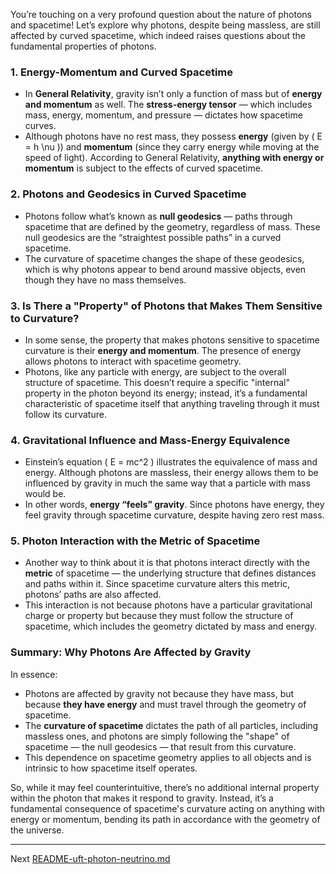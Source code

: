 You’re touching on a very profound question about the nature of photons and spacetime! Let’s explore why photons, despite being massless, are still affected by curved spacetime, which indeed raises questions about the fundamental properties of photons.

### 1. **Energy-Momentum and Curved Spacetime**
   - In **General Relativity**, gravity isn’t only a function of mass but of **energy and momentum** as well. The **stress-energy tensor** — which includes mass, energy, momentum, and pressure — dictates how spacetime curves.
   - Although photons have no rest mass, they possess **energy** (given by \( E = h \nu \)) and **momentum** (since they carry energy while moving at the speed of light). According to General Relativity, **anything with energy or momentum** is subject to the effects of curved spacetime.

### 2. **Photons and Geodesics in Curved Spacetime**
   - Photons follow what’s known as **null geodesics** — paths through spacetime that are defined by the geometry, regardless of mass. These null geodesics are the “straightest possible paths” in a curved spacetime.
   - The curvature of spacetime changes the shape of these geodesics, which is why photons appear to bend around massive objects, even though they have no mass themselves.

### 3. **Is There a "Property" of Photons that Makes Them Sensitive to Curvature?**
   - In some sense, the property that makes photons sensitive to spacetime curvature is their **energy and momentum**. The presence of energy allows photons to interact with spacetime geometry.
   - Photons, like any particle with energy, are subject to the overall structure of spacetime. This doesn’t require a specific "internal" property in the photon beyond its energy; instead, it’s a fundamental characteristic of spacetime itself that anything traveling through it must follow its curvature.

### 4. **Gravitational Influence and Mass-Energy Equivalence**
   - Einstein’s equation \( E = mc^2 \) illustrates the equivalence of mass and energy. Although photons are massless, their energy allows them to be influenced by gravity in much the same way that a particle with mass would be.
   - In other words, **energy “feels” gravity**. Since photons have energy, they feel gravity through spacetime curvature, despite having zero rest mass.

### 5. **Photon Interaction with the Metric of Spacetime**
   - Another way to think about it is that photons interact directly with the **metric** of spacetime — the underlying structure that defines distances and paths within it. Since spacetime curvature alters this metric, photons’ paths are also affected.
   - This interaction is not because photons have a particular gravitational charge or property but because they must follow the structure of spacetime, which includes the geometry dictated by mass and energy.

### Summary: Why Photons Are Affected by Gravity

In essence:
- Photons are affected by gravity not because they have mass, but because **they have energy** and must travel through the geometry of spacetime.
- The **curvature of spacetime** dictates the path of all particles, including massless ones, and photons are simply following the "shape" of spacetime — the null geodesics — that result from this curvature.
- This dependence on spacetime geometry applies to all objects and is intrinsic to how spacetime itself operates.

So, while it may feel counterintuitive, there’s no additional internal property within the photon that makes it respond to gravity. Instead, it’s a fundamental consequence of spacetime's curvature acting on anything with energy or momentum, bending its path in accordance with the geometry of the universe.

---

Next [README-uft-photon-neutrino.md](https://t2m.io/2wYdSn0)
